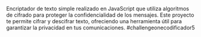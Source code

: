Encriptador de texto simple realizado en JavaScript que utiliza algoritmos de cifrado para proteger la confidencialidad de los mensajes. Este proyecto te permite cifrar y descifrar texto, ofreciendo una herramienta útil para garantizar la privacidad en tus comunicaciones. #challengeonecodificador5
